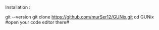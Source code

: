 Installation :

git --version
git clone https://github.com/murSer12/GUNix.git
cd GUNix
#open your code editor there#
